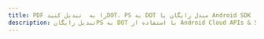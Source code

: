 ---title: PDF را به  تبدیل کنیدDOT، PS به DOT مبدل رایگان یا Android SDKdescription: تبدیل رایگانPS به DOT با استفاده از Android Cloud APIs & SDK همچنین اسناد PDF را در Cloud ایجاد، ویرایش و رندر کنید.---